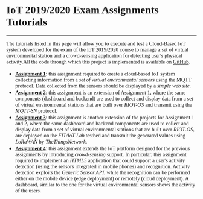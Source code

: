 <!DOCTYPE html>
<html>
  <head>
    <meta http-equiv="content-type" content="text/html; charset=UTF-8">
    <title>IoT 2019/2020 Exam assignments Tutorials - Home</title>
  </head>
  <body><code></code>
    <h1><span style="font-family: Verdana;">IoT 2019/2020 Exam Assignments
        Tutorials</span></h1>
    <span style="font-family: Verdana;"> </span>
    <hr><span style="font-family: Verdana;"> </span>
    <p><span style="font-family: Verdana;">The tutorials listed in this page
        will allow you to execute and test a Cloud-Based IoT system developed
        for the exam of the IoT 2019/2020 course to manage a set of virtual
        environmental station and a crowd-sensing application for detecting
        user's physical activity.All the code through which this project is
        implemented is available on <a href="https://github.com/duiliol/iot_exam">GitHub</a>.</span></p>
    <span style="font-family: Verdana;"> </span>
    <ul>
      <span style="font-family: Verdana;"> </span>
      <li><span style="font-family: Verdana;"><a href="assignment1.html"><b>Assignment
              1</b></a>: this assignment required to create a cloud-based IoT
          system collecting information from a <em>set of virtual environmental
            sensors</em> using the MQTT protocol. Data collected from the
          sensors should be displayed by a <em>simple web site</em>.<br>
        </span> </li>
      <span style="font-family: Verdana;"> </span>
      <li><span style="font-family: Verdana;"><a href="assignment2.html"><b>Assignment
              2</b></a>: this assignment is an extension of Assignment 1, where
          the same components (dashboard and backend) are used to collect and
          display data from a set of virtual environmental stations that are
          built over <i>RIOT-OS</i> and transmit using the <i>MQTT-SN</i>
          protocol.</span></li>
      <span style="font-family: Verdana;"> </span>
      <li><span style="font-family: Verdana;"><a href="assignment3.html"><b>Assignment
              3</b></a>: this assignment is another extension of the projects
          for Assignment 1 and 2, where the same dashboard and backend
          components are used to collect and display data from a set of virtual
          environmental stations that are built over <i>RIOT-OS</i>, are
          deployed on the <i>FIT/IoT Lab</i> testbed and transmit the generated
          values using <i>LoRaWAN</i> by <i>TheThingsNetwork</i>.</span></li>
      <span style="font-family: Verdana;"> </span>
      <li><span style="font-family: Verdana;"><a href="assignment4.html"><b>Assignment
              4</b></a>: this assignment extends the IoT platform designed for
          the previous assignments by introducing <i>crowd-sensing</i> support.
          In particular, this assignment required to implement an <i>HTML5</i>
          application that could support a user's activity detection (using the
          sensors integrated in mobile phones) and recognition. Activity
          detection exploits the <i>Generic Sensor API</i>, while the
          recognition can be performed either on the mobile device (edge
          deployment) or remotely (cloud deployment). A dashboard, similar to
          the one for the virtual environmental sensors shows the activity of
          the users. </span></li>
    </ul>
    <p><br>
    </p>
  </body>
</html>
